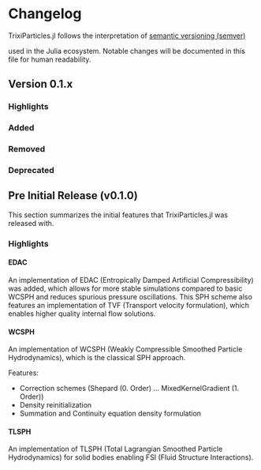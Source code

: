 # Changelog

TrixiParticles.jl follows the interpretation of [semantic versioning (semver)](https://julialang.github.io/Pkg.jl/dev/compatibility/#Version-specifier-format-1)

used in the Julia ecosystem. Notable changes will be documented in this file for human readability.


## Version 0.1.x

### Highlights

### Added

### Removed

### Deprecated


## Pre Initial Release (v0.1.0)
This section summarizes the initial features that TrixiParticles.jl was released with.

### Highlights
#### EDAC
An implementation of EDAC (Entropically Damped Artificial Compressibility) was added,
which allows for more stable simulations compared to basic WCSPH and reduces spurious pressure oscillations.
This SPH scheme also features an implementation of TVF (Transport velocity formulation),
which enables higher quality internal flow solutions.

#### WCSPH
An implementation of WCSPH (Weakly Compressible Smoothed Particle Hydrodynamics), which is the classical SPH approach.

Features:
- Correction schemes (Shepard (0. Order) ... MixedKernelGradient (1. Order))
- Density reinitialization
- Summation and Continuity equation density formulation 

#### TLSPH
An implementation of TLSPH (Total Lagrangian Smoothed Particle Hydrodynamics) for solid bodies enabling FSI (Fluid Structure Interactions).


